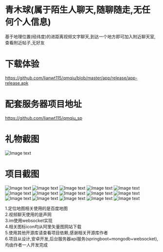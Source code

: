 # 青木球(属于陌生人聊天,随聊随走,无任何个人信息)
基于地理位置(经纬度)的进距离视频文字聊天,到达一个地方即可加入附近聊天室,查看附近帖子,无好友<br>

# 下载体验

https://github.com/lianwt115/qmqiu/blob/master/app/release/app-release.apk
# 配套服务器项目地址

https://github.com/lianwt115/qmqiu_sp
# 礼物截图
![Image text](https://github.com/lianwt115/qmqiu/blob/master/screen_pic/Screenrecorder-2018-12-27-10-22-31-433_1_.gif)
# 项目截图
![Image text](https://github.com/lianwt115/qmqiu/blob/master/screen_pic/Screenshot_2018-12-27-09-08-30-947_com.lwt.qmqiu.png)
![Image text](https://github.com/lianwt115/qmqiu/blob/master/screen_pic/Screenshot_2018-12-27-09-08-38-436_com.lwt.qmqiu.png)
![Image text](https://github.com/lianwt115/qmqiu/blob/master/screen_pic/Screenshot_2018-12-27-09-08-43-686_com.lwt.qmqiu.png)
![Image text](https://github.com/lianwt115/qmqiu/blob/master/screen_pic/Screenshot_2018-12-27-09-08-50-240_com.lwt.qmqiu.png)
![Image text](https://github.com/lianwt115/qmqiu/blob/master/screen_pic/Screenshot_2018-12-27-09-33-27-181_com.lwt.qmqiu.png)
![Image text](https://github.com/lianwt115/qmqiu/blob/master/screen_pic/Screenshot_2018-12-27-09-33-50-542_com.lwt.qmqiu.png)
![Image text](https://github.com/lianwt115/qmqiu/blob/master/screen_pic/Screenshot_2018-12-27-09-33-58-327_com.lwt.qmqiu.png)
![Image text](https://github.com/lianwt115/qmqiu/blob/master/screen_pic/Screenshot_2018-12-27-09-34-51-338_com.lwt.qmqiu.png)
![Image text](https://github.com/lianwt115/qmqiu/blob/master/screen_pic/Screenshot_2018-12-27-09-35-20-240_com.lwt.qmqiu.png)
![Image text](https://github.com/lianwt115/qmqiu/blob/master/screen_pic/Screenshot_2018-12-27-09-35-29-829_com.lwt.qmqiu.png)
![Image text](https://github.com/lianwt115/qmqiu/blob/master/screen_pic/Screenshot_2018-12-27-09-35-39-494_com.lwt.qmqiu.png)
![Image text](https://github.com/lianwt115/qmqiu/blob/master/screen_pic/Screenshot_2018-12-27-09-35-55-733_com.lwt.qmqiu.png)
![Image text](https://github.com/lianwt115/qmqiu/blob/master/screen_pic/Screenshot_2018-12-27-09-36-04-273_com.lwt.qmqiu.png)
![Image text](https://github.com/lianwt115/qmqiu/blob/master/screen_pic/Screenshot_2018-12-27-09-36-11-811_com.lwt.qmqiu.png)
![Image text](https://github.com/lianwt115/qmqiu/blob/master/screen_pic/Screenshot_2018-12-27-09-36-21-933_com.lwt.qmqiu.png)



1.定位地图相关使用的是百度地图<br>
2.视频聊天使用的是声网<br>
3.im使用websocket实现<br>
4.相关图标icon均从阿里矢量图网站下载<br>
5.使用其他开源库请查看项目依赖,感谢相关开源库作者<br>
6.项目从设计,安卓开发,后台服务器api服务(springboot+mongodb+websocket),均由作者一人开发完成<br>

